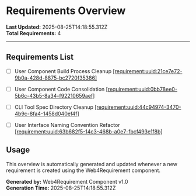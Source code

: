 # Requirements Overview

**Last Updated:** 2025-08-25T14:18:55.312Z  
**Total Requirements:** 4

---


## Requirements List

- [ ] User Component Build Process Cleanup [[requirement:uuid:21ce7e72-9b0a-428d-8875-bc2720f35386]](21ce7e72-9b0a-428d-8875-bc2720f35386.requirement.md)

- [ ] User Component Code Consolidation [[requirement:uuid:0bb78ee0-5b6c-43b5-8a34-f92210659aef]](0bb78ee0-5b6c-43b5-8a34-f92210659aef.requirement.md)

- [ ] CLI Tool Spec Directory Cleanup [[requirement:uuid:44c94974-3470-4b9c-8fa4-1458d040ef4f]](44c94974-3470-4b9c-8fa4-1458d040ef4f.requirement.md)

- [ ] User Interface Naming Convention Refactor [[requirement:uuid:63b682f5-14c3-468b-a0e7-fbcf493e1f8b]](63b682f5-14c3-468b-a0e7-fbcf493e1f8b.requirement.md)


## Usage

This overview is automatically generated and updated whenever a new requirement is created using the Web4Requirement component.

**Generated by:** Web4Requirement Component v1.0  
**Generation Time:** 2025-08-25T14:18:55.312Z
